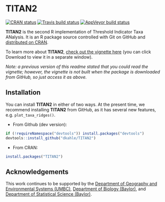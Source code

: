 <!-- README.md is generated from README.Rmd. Please edit that file -->

TITAN2
======

<!-- badges: start -->

[![CRAN
status](https://www.r-pkg.org/badges/version/TITAN2)](https://cran.r-project.org/package=TITAN2)
[![Travis build
status](https://travis-ci.org/dkahle/TITAN2.svg?branch=master)](https://travis-ci.org/dkahle/TITAN2)
[![AppVeyor build
status](https://ci.appveyor.com/api/projects/status/github/dkahle/TITAN2?branch=master&svg=true)](https://ci.appveyor.com/project/dkahle/TITAN2)
<!-- badges: end -->

**TITAN2** is the second R implementation of Threshold Indicator Taxa
ANalysis. It is an R package source controlled with Git on GitHub and
[distributed on CRAN](https://cran.r-project.org/package=TITAN2).

To learn more about **TITAN2**, [check out the vignette
here](https://github.com/dkahle/TITAN2/blob/master/vignettes/titan2-intro.pdf)
(you can click Download to view it in a separate window).

*Note: a previous version of this readme stated that you could read the
vignette; however, the vignette is not built when the package is
downloaded from GitHub, so just access it as above.*

Installation
------------

You can install **TITAN2** in either of two ways. At the present time,
we recommend installing **TITAN2** from GitHub, as it has several new
features, e.g. `plot_taxa_ridges()`.

-   From Github (dev version):

``` r
if (!requireNamespace("devtools")) install.packages("devtools")
devtools::install_github("dkahle/TITAN2")
```

-   From CRAN:

``` r
install.packages("TITAN2")
```

Acknowledgements
----------------

This work continues to be supported by the [Department of Geography and
Environmental Systems (UMBC)](https://ges.umbc.edu/), [Department of
Biology (Baylor)](https://www.baylor.edu/biology/), and [Department of
Statistical Science (Baylor)](http://www.baylor.edu/statistics/).
